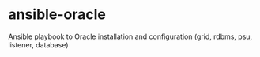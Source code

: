 # ansible-oracle
Ansible playbook to Oracle installation and configuration (grid, rdbms, psu, listener, database)
